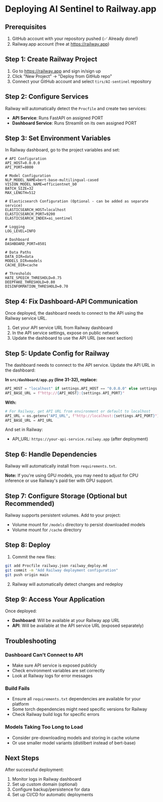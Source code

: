 # Deploying AI Sentinel to Railway.app

## Prerequisites
1. GitHub account with your repository pushed (✅ Already done!)
2. Railway.app account (free at https://railway.app)

## Step 1: Create Railway Project

1. Go to https://railway.app and sign in/sign up
2. Click "New Project" → "Deploy from GitHub repo"
3. Connect your GitHub account and select `tirs/AI-sentinel` repository

## Step 2: Configure Services

Railway will automatically detect the `Procfile` and create two services:
- **API Service**: Runs FastAPI on assigned PORT
- **Dashboard Service**: Runs Streamlit on its own assigned PORT

## Step 3: Set Environment Variables

In Railway dashboard, go to the project variables and set:

```
# API Configuration
API_HOST=0.0.0.0
API_PORT=8000

# Model Configuration
NLP_MODEL_NAME=bert-base-multilingual-cased
VISION_MODEL_NAME=efficientnet_b0
BATCH_SIZE=32
MAX_LENGTH=512

# Elasticsearch Configuration (Optional - can be added as separate service)
ELASTICSEARCH_HOST=localhost
ELASTICSEARCH_PORT=9200
ELASTICSEARCH_INDEX=ai_sentinel

# Logging
LOG_LEVEL=INFO

# Dashboard
DASHBOARD_PORT=8501

# Data Paths
DATA_DIR=data
MODELS_DIR=models
CACHE_DIR=cache

# Thresholds
HATE_SPEECH_THRESHOLD=0.75
DEEPFAKE_THRESHOLD=0.80
DISINFORMATION_THRESHOLD=0.70
```

## Step 4: Fix Dashboard-API Communication

Once deployed, the dashboard needs to connect to the API using the Railway service URL.

1. Get your API service URL from Railway dashboard
2. In the API service settings, expose on public network
3. Update the dashboard to use the API URL (see next section)

## Step 5: Update Config for Railway

The dashboard needs to connect to the API service. Update the API URL in the dashboard:

**In `src/dashboard/app.py` (line 31-32), replace:**
```python
API_HOST = "localhost" if settings.API_HOST == "0.0.0.0" else settings.API_HOST
API_BASE_URL = f"http://{API_HOST}:{settings.API_PORT}"
```

**With:**
```python
# For Railway, get API URL from environment or default to localhost
API_URL = os.getenv("API_URL", f"http://localhost:{settings.API_PORT}")
API_BASE_URL = API_URL
```

And set in Railway:
- API_URL: `https://your-api-service.railway.app` (after deployment)

## Step 6: Handle Dependencies

Railway will automatically install from `requirements.txt`.

**Note:** If you're using GPU models, you may need to adjust for CPU inference or use Railway's paid tier with GPU support.

## Step 7: Configure Storage (Optional but Recommended)

Railway supports persistent volumes. Add to your project:
- Volume mount for `/models` directory to persist downloaded models
- Volume mount for `/cache` directory

## Step 8: Deploy

1. Commit the new files:
```bash
git add Procfile railway.json railway_deploy.md
git commit -m "Add Railway deployment configuration"
git push origin main
```

2. Railway will automatically detect changes and redeploy

## Step 9: Access Your Application

Once deployed:
- **Dashboard**: Will be available at your Railway app URL
- **API**: Will be available at the API service URL (exposed separately)

## Troubleshooting

### Dashboard Can't Connect to API
- Make sure API service is exposed publicly
- Check environment variables are set correctly
- Look at Railway logs for error messages

### Build Fails
- Ensure all `requirements.txt` dependencies are available for your platform
- Some torch dependencies might need specific versions for Railway
- Check Railway build logs for specific errors

### Models Taking Too Long to Load
- Consider pre-downloading models and storing in cache volume
- Or use smaller model variants (distilbert instead of bert-base)

## Next Steps

After successful deployment:
1. Monitor logs in Railway dashboard
2. Set up custom domain (optional)
3. Configure backup/persistence for data
4. Set up CI/CD for automatic deployments